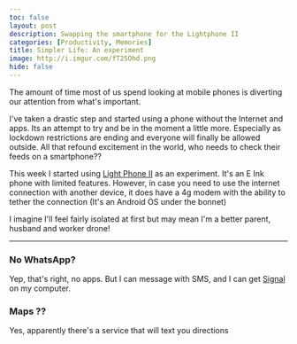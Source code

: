 ```yaml
---
toc: false
layout: post
description: Swapping the smartphone for the Lightphone II
categories: [Productivity, Memories]
title: Simpler Life: An experiment
image: http://i.imgur.com/fT25Ohd.png
hide: false
---
```


The amount of time most of us spend looking at mobile phones is diverting our attention from what's important. 

I've taken a drastic step and started using a phone without the Internet and apps. Its an attempt to try and be in the moment a little more. Especially as lockdown restrictions are ending and everyone will finally be allowed outside. All that refound excitement in the world, who needs to check their feeds on a smartphone??

This week I started using [Light Phone II](https://www.theguardian.com/technology/2019/sep/20/light-phone-one-week) as an experiment. It's an E Ink phone with limited features. 
However, in case you need to use the internet connection with another device, it does have a 4g modem with the ability to tether the connection (It's an Android OS under the bonnet)

I imagine I'll feel fairly isolated at first but may mean I'm a better parent, husband and worker drone!

---

### No WhatsApp?

Yep, that's right, no apps. But I can message with SMS, and I can get [Signal](https://www.thesun.co.uk/tech/13684416/what-is-signal-whatsapp-users-change-app/) on my computer.

### Maps ??

Yes, apparently there's a service that will text you directions

